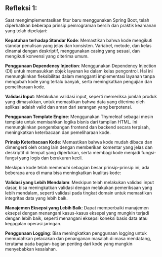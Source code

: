 ## Refleksi 1:

Saat mengimplementasikan fitur baru menggunakan Spring Boot, telah diperhatikan beberapa prinsip pemrograman bersih dan praktik keamanan yang telah dipelajari:

**Kepatuhan terhadap Standar Kode**: Memastikan bahwa kode mengikuti standar penulisan yang jelas dan konsisten. Variabel, metode, dan kelas dinamai dengan deskriptif, menggunakan casing yang sesuai, dan mengikuti konvensi yang diterima umum.

**Penggunaan Dependency Injection**: Menggunakan Dependency Injection (DI) untuk memasukkan objek layanan ke dalam kelas pengontrol. Hal ini memungkinkan fleksibilitas dalam mengganti implementasi layanan tanpa mengubah kode yang terlalu banyak, serta meningkatkan pengujian dan pemeliharaan kode.

**Validasi Input**: Melakukan validasi input, seperti memeriksa jumlah produk yang dimasukkan, untuk memastikan bahwa data yang diterima oleh aplikasi adalah valid dan aman dari serangan yang berpotensi.

**Penggunaan Template Engine**: Menggunakan Thymeleaf sebagai mesin template untuk memisahkan logika bisnis dari tampilan HTML. Ini memungkinkan pengembangan frontend dan backend secara terpisah, meningkatkan keterbacaan dan pemeliharaan kode.

**Prinsip Keterbacaan Kode**: Memastikan bahwa kode mudah dibaca dan dimengerti oleh orang lain dengan memberikan komentar yang jelas dan deskriptif di tempat yang diperlukan, serta membagi kode menjadi fungsi-fungsi yang logis dan berukuran kecil.

Meskipun kode telah memenuhi sebagian besar prinsip-prinsip ini, ada beberapa area di mana bisa meningkatkan kualitas kode:

**Validasi yang Lebih Mendalam**: Meskipun telah melakukan validasi input dasar, bisa meningkatkan validasi dengan melakukan pemeriksaan yang lebih mendalam, seperti validasi pada tingkat domain untuk memastikan integritas data yang lebih baik.

**Manajemen Eksepsi yang Lebih Baik**: Dapat memperbaiki manajemen eksepsi dengan menangani kasus-kasus eksepsi yang mungkin terjadi dengan lebih baik, seperti menangani eksepsi koneksi basis data atau kegagalan operasi jaringan.

**Penggunaan Logging**: Bisa meningkatkan penggunaan logging untuk memudahkan pelacakan dan penanganan masalah di masa mendatang, terutama pada bagian-bagian penting dari kode yang mungkin menyebabkan kesalahan.
